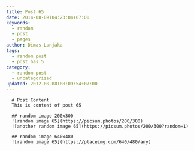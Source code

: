 ```yaml
---
title: Post 65
date: 2014-08-09T04:23:04+07:00
keywords:
  - random
  - post
  - pages
author: Dimas Lanjaka
tags:
  - random post
  - post has 5
category:
  - random post
  - uncategorized
updated: 2012-03-08T08:09:54+07:00
---
```


      # Post Content
      This is content of post 65

      ## random image 200x300
      ![random image 65](https://picsum.photos/200/300)
      ![another random image 65](https://picsum.photos/200/300?random=1)

      ## random image 640x480
      ![random image 65](https://placeimg.com/640/480/any)
      